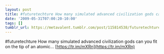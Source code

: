 ```yaml
---
layout: post
title: #futuretechture How many simulated advanced civilization gods can you fit on the tip of an atomic...
date: '2009-05-31T07:00:20-10:00'
tags: []
tumblr_url: https://metavalent.tumblr.com/post/115814538/futuretechture-how-many-simulated-advanced
---
```

#futuretechture How many simulated advanced civilization gods can you fit on the tip of an atomic... [https://tr.im/mXRn](https://tr.im/mXRn)

